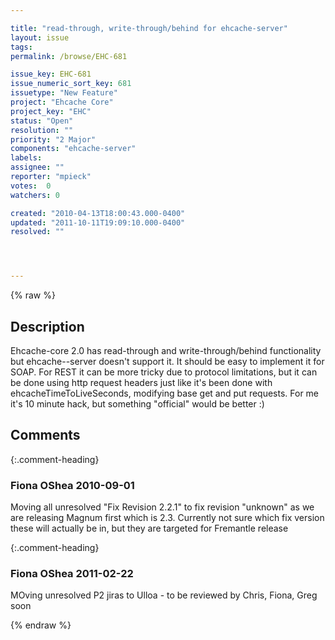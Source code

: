 ```yaml
---

title: "read-through, write-through/behind for ehcache-server"
layout: issue
tags: 
permalink: /browse/EHC-681

issue_key: EHC-681
issue_numeric_sort_key: 681
issuetype: "New Feature"
project: "Ehcache Core"
project_key: "EHC"
status: "Open"
resolution: ""
priority: "2 Major"
components: "ehcache-server"
labels: 
assignee: ""
reporter: "mpieck"
votes:  0
watchers: 0

created: "2010-04-13T18:00:43.000-0400"
updated: "2011-10-11T19:09:10.000-0400"
resolved: ""




---
```


{% raw %}

## Description

<div markdown="1" class="description">

Ehcache-core 2.0 has read-through and write-through/behind functionality but ehcache--server doesn't support it. It should be easy to implement it for SOAP. For REST it can be more tricky due to protocol limitations, but it can be done using http request headers just like it's been done with ehcacheTimeToLiveSeconds, modifying base get and put requests. For me it's 10 minute hack, but something "official" would be better :)

</div>

## Comments


{:.comment-heading}
### **Fiona OShea** <span class="date">2010-09-01</span>

<div markdown="1" class="comment">

Moving all unresolved "Fix Revision 2.2.1" to fix revision "unknown" as we are releasing Magnum first which is 2.3. Currently not sure which fix version these will actually be in, but they are targeted for Fremantle release

</div>


{:.comment-heading}
### **Fiona OShea** <span class="date">2011-02-22</span>

<div markdown="1" class="comment">

MOving unresolved P2 jiras to Ulloa - to be reviewed by Chris, Fiona, Greg soon

</div>



{% endraw %}
